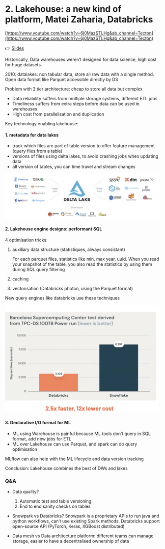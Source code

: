 # 2. Lakehouse: a new kind of platform, Matei Zaharia, Databricks

[https://www.youtube.com/watch?v=6j0MazSTLHg&ab_channel=Tecton](https://www.youtube.com/watch?v=6j0MazSTLHg&ab_channel=Tecton)

👉 [Slides](https://www.dropbox.com/s/qozme367r73a4ma/apply-lakehouse.pdf?dl=0)

Historically, Data warehouses weren’t designed for data science, high cost for huge datasets.

2010: datalakes: non tabular data, store all raw data with a single method. Open data format like Parquet accessible directly by DS
    
Problem with 2 tier architecture: cheap to store all data but complex
- Data reliability suffers from multiple storage systems, different ETL jobs
- Timeliness suffers from extra steps before data can be used in warehouses
- High cost from parallelisation and duplication
    

Key technology enabling lakehouse:
#### 1. metadata for data lakes
- track which files are part of table version to offer feature management (query files from a table)
- versions of files using delta lakes, to avoid crashing jobs when updating data
- all version of tables, you can time travel and stream changes
    
![Screen Shot 2022-05-23 at 11.29.50.png](./Screen_Shot_2022-05-23_at_11.29.50.png)
    
#### 2. Lakehouse engine designs: performant SQL
    
4 optimisation tricks:

1. auxiliary data structure (statistiques, always consistant)
    
    For each parquet files, statistics like min, max year, uuid.
    When you read your snapshot of the table, you also read the statistics by using them during SQL query filtering
    
2. caching
3. vectorisation (Databricks photon, using the Parquet format)

New query engines like databricks use these techniques

![Screen Shot 2022-05-23 at 11.35.50.png](./Screen_Shot_2022-05-23_at_11.35.50.png)
    
#### 3. Declarative I/O format for ML
- ML using Warehouse is painful because ML tools don’t query in SQL format, add new jobs for ETL
- ML over Lakehouse can use Parquet, and spark can do query optimisation
    
MLflow can also help with the ML lifecycle and data version tracking
        
Conclusion: Lakehouse combines the best of DWs and lakes

### Q&A
- Data quality?
    1. Automatic test and table versioning
    2. End to end sanity checks on tables
- Snowpark vs Databricks?
    Snowpark is a proprietary APIs to run java and python workflows, can’t use existing Spark methods, Databricks support open-source API (PyTorch, Keras, XGBoost distributed)
    
- Data mesh vs Data architecture platform: different teams can manage storage, easier to have a decentralised ownership of data
